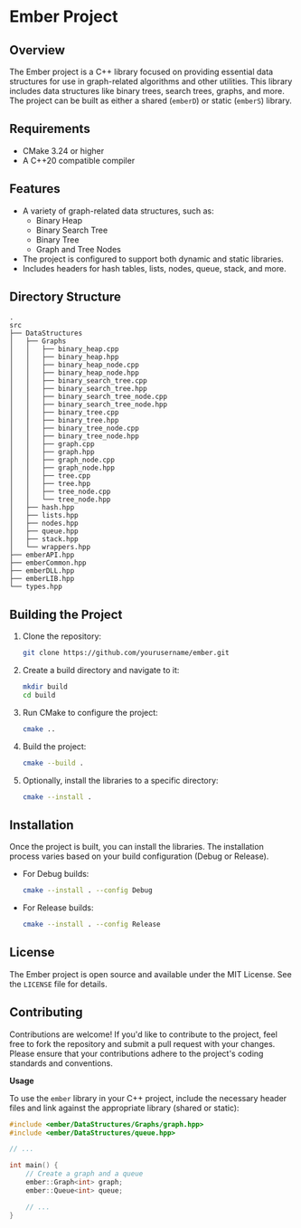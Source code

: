 
# Ember Project

## Overview

The Ember project is a C++ library focused on providing essential data structures for use in graph-related algorithms and other utilities. This library includes data structures like binary trees, search trees, graphs, and more. The project can be built as either a shared (`emberD`) or static (`emberS`) library.

## Requirements

- CMake 3.24 or higher
- A C++20 compatible compiler

## Features

- A variety of graph-related data structures, such as:
  - Binary Heap
  - Binary Search Tree
  - Binary Tree
  - Graph and Tree Nodes
- The project is configured to support both dynamic and static libraries.
- Includes headers for hash tables, lists, nodes, queue, stack, and more.

## Directory Structure

```
.
src
├── DataStructures
│   ├── Graphs
│   │   ├── binary_heap.cpp
│   │   ├── binary_heap.hpp
│   │   ├── binary_heap_node.cpp
│   │   ├── binary_heap_node.hpp
│   │   ├── binary_search_tree.cpp
│   │   ├── binary_search_tree.hpp
│   │   ├── binary_search_tree_node.cpp
│   │   ├── binary_search_tree_node.hpp
│   │   ├── binary_tree.cpp
│   │   ├── binary_tree.hpp
│   │   ├── binary_tree_node.cpp
│   │   ├── binary_tree_node.hpp
│   │   ├── graph.cpp
│   │   ├── graph.hpp
│   │   ├── graph_node.cpp
│   │   ├── graph_node.hpp
│   │   ├── tree.cpp
│   │   ├── tree.hpp
│   │   ├── tree_node.cpp
│   │   └── tree_node.hpp
│   ├── hash.hpp
│   ├── lists.hpp
│   ├── nodes.hpp
│   ├── queue.hpp
│   ├── stack.hpp
│   └── wrappers.hpp
├── emberAPI.hpp
├── emberCommon.hpp
├── emberDLL.hpp
├── emberLIB.hpp
└── types.hpp

```

## Building the Project

1. Clone the repository:
   ```bash
   git clone https://github.com/yourusername/ember.git
   ```

2. Create a build directory and navigate to it:
   ```bash
   mkdir build
   cd build
   ```

3. Run CMake to configure the project:
   ```bash
   cmake ..
   ```

4. Build the project:
   ```bash
   cmake --build .
   ```

5. Optionally, install the libraries to a specific directory:
   ```bash
   cmake --install .
   ```

## Installation

Once the project is built, you can install the libraries. The installation process varies based on your build configuration (Debug or Release).

- For Debug builds:
  ```bash
  cmake --install . --config Debug
  ```

- For Release builds:
  ```bash
  cmake --install . --config Release
  ```

## License

The Ember project is open source and available under the MIT License. See the `LICENSE` file for details.

## Contributing

Contributions are welcome! If you'd like to contribute to the project, feel free to fork the repository and submit a pull request with your changes. Please ensure that your contributions adhere to the project's coding standards and conventions.

**Usage**

To use the `ember` library in your C++ project, include the necessary header files and link against the appropriate library (shared or static):

```c++
#include <ember/DataStructures/Graphs/graph.hpp>
#include <ember/DataStructures/queue.hpp>

// ...

int main() {
    // Create a graph and a queue
    ember::Graph<int> graph;
    ember::Queue<int> queue;

    // ...
}
